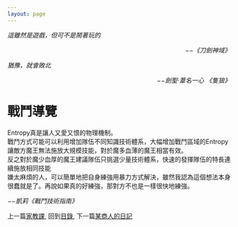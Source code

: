 ```yaml
---
layout: page
---
```


*這雖然是遊戲，但可不是鬧著玩的*  
<p align="right"><i>−−《刀劍神域》</i></p>

*猶豫，就會敗北*  
<p align="right"><i>−−劍聖‧葦名一心 《隻狼》</i></p>

# 戰鬥導覽
Entropy真是讓人又愛又恨的物理機制。  
戰鬥方式可能可以利用增加隊伍不同知識技術體系，大幅增加戰鬥區域的Entropy讓敵方魔王無法施放大規模技能，對於魔多血薄的魔王相當有效。  
反之對於魔少血厚的魔王建議隊伍只挑選少量技術體系，快速的發揮隊伍的特長連續施放相同技能  
嫌太麻煩的人，可以簡單地把自身練強用暴力方式解決，雖然我認為這個想法本身很蠢就是了。再說如果真的好練強，那對方不也是一樣很快地練強。  
  
*−−凱莉《戰鬥技術指南》*  

上一篇[家教課](./Tuition), 
回到[目錄](/SettingBook/#ch-1-world-setting), 
下一篇[某商人的日記](./Diary)
